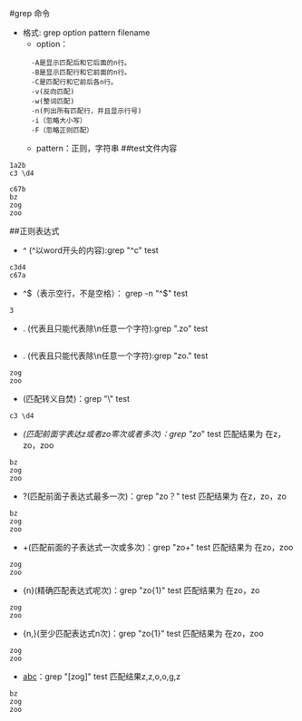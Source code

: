#grep 命令
* 格式: grep option  pattern  filename
  * option：
  ````
    -A是显示匹配后和它后面的n行。 
    -B是显示匹配行和它前面的n行。 
    -C是匹配行和它前后各n行。 
    -v(反向匹配) 
    -w(整词匹配) 
    -n(列出所有匹配行，并且显示行号) 
    -i（忽略大小写）
    -F（忽略正则匹配）
  ````
  * pattern：正则，字符串
##test文件内容
````
1a2b
c3 \d4

c67b
bz
zog
zoo
````
##正则表达式

* ^ (^以word开头的内容):grep  "^c" test
  
````
c3d4
c67a
````
* ^$（表示空行，不是空格）： grep -n "^$" test
````
3
````
* .	(代表且只能代表除\n任意一个字符):grep ".zo" test
````
````
* .	(代表且只能代表除\n任意一个字符):grep "zo." test
````
zog
zoo
````
* \(匹配转义自焚)：grep "\\" test
````
c3 \d4
````
* *(匹配前面字表达z或者zo零次或者多次)：grep "zo*" test 匹配结果为 在z，zo，zoo
````
bz
zog
zoo
````
* ?(匹配前面子表达式最多一次)：grep "zo？" test 匹配结果为 在z，zo，zo
````
bz
zog
zoo
````

* +(匹配前面的子表达式一次或多次)：grep "zo+" test 匹配结果为 在zo，zoo
````
zog
zoo
````
* {n}(精确匹配表达式呢次)：grep "zo{1}" test 匹配结果为 在zo，zo
````
zog
zoo
````
* {n,}(至少匹配表达式n次)：grep "zo{1}" test 匹配结果为 在zo，zoo
````
zog
zoo
````
* [abc](匹配中括号内所有字符)：grep "[zog]" test 匹配结果z,z,o,o,g,z
````
bz
zog
zoo
````